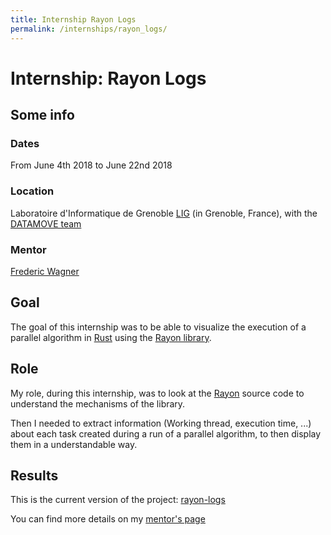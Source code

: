 ```yaml
---
title: Internship Rayon Logs
permalink: /internships/rayon_logs/
---
```


# Internship: Rayon Logs

## Some info

### Dates

From June 4th 2018 to June 22nd 2018

### Location

Laboratoire d'Informatique de Grenoble [LIG](http://www.liglab.fr/en) (in Grenoble, France), with the [DATAMOVE team](https://www.liglab.fr/en/research/research-areas-and-teams/datamove)

### Mentor

[Frederic Wagner](http://www-id.imag.fr/Laboratoire/Membres/Wagner_Frederic/perso.html)


## Goal

The goal of this internship was to be able to visualize the execution of a parallel algorithm in [Rust](https://www.rust-lang.org) using the [Rayon library](https://github.com/rayon-rs/rayon).

## Role

My role, during this internship, was to look at the [Rayon](https://github.com/rayon-rs/rayon) source code to understand the mechanisms of the library.

Then I needed to extract information (Working thread, execution time, ...) about each task created during a run of a parallel algorithm, to then display them in a understandable way.

## Results

This is the current version of the project: [rayon-logs](https://github.com/wagnerf42/rayon-logs)

You can find more details on my [mentor's page](http://www-id.imag.fr/Laboratoire/Membres/Wagner_Frederic/rayon-logs.html)
